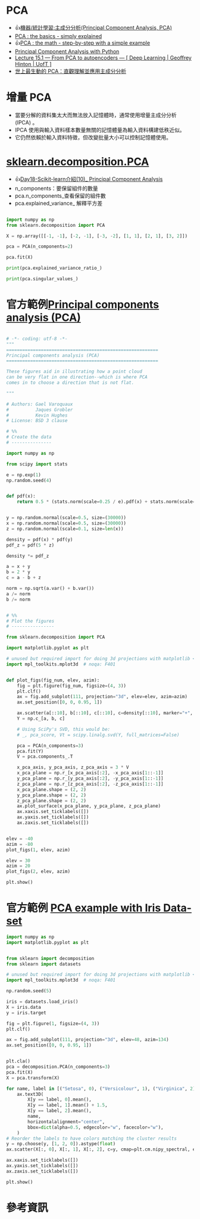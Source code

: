 # PCA
- 👍[機器/統計學習:主成分分析(Principal Component Analysis, PCA)](https://chih-sheng-huang821.medium.com/%E6%A9%9F%E5%99%A8-%E7%B5%B1%E8%A8%88%E5%AD%B8%E7%BF%92-%E4%B8%BB%E6%88%90%E5%88%86%E5%88%86%E6%9E%90-principle-component-analysis-pca-58229cd26e71)
- [PCA : the basics - simply explained](https://www.youtube.com/watch?v=dz8imS1vwIM)
- 👍[PCA : the math - step-by-step with a simple example](https://www.youtube.com/watch?v=S51bTyIwxFs)
- [Principal Component Analysis with Python](https://www.geeksforgeeks.org/principal-component-analysis-with-python/)
- [Lecture 15.1 — From PCA to autoencoders — [ Deep Learning | Geoffrey Hinton | UofT ]](https://www.youtube.com/watch?v=PSOt7u8u23w&t=48s)
- [世上最生動的 PCA：直觀理解並應用主成分分析](https://leemeng.tw/essence-of-principal-component-analysis.html)

# 增量 PCA
- 當要分解的資料集太大而無法放入記憶體時，通常使用增量主成分分析 (IPCA) 。
- IPCA 使用與輸入資料樣本數量無關的記憶體量為輸入資料構建低秩近似。
- 它仍然依賴於輸入資料特徵，但改變批量大小可以控制記憶體使用。

# [sklearn.decomposition.PCA](https://scikit-learn.org/stable/modules/generated/sklearn.decomposition.PCA.html#sklearn.decomposition.PCA)
- 👍[Day18-Scikit-learn介紹(10)_ Principal Component Analysis](https://ithelp.ithome.com.tw/articles/10206243)
- n_components：要保留組件的數量
- pca.n_components_查看保留的組件數
- pca.explained_variance_ 解釋平方差
```python

import numpy as np
from sklearn.decomposition import PCA

X = np.array([[-1, -1], [-2, -1], [-3, -2], [1, 1], [2, 1], [3, 2]])

pca = PCA(n_components=2)

pca.fit(X)

print(pca.explained_variance_ratio_)

print(pca.singular_values_)
```

# 官方範例[Principal components analysis (PCA)](https://scikit-learn.org/stable/auto_examples/decomposition/plot_pca_3d.html#sphx-glr-auto-examples-decomposition-plot-pca-3d-py) 
```python

# -*- coding: utf-8 -*-
"""
=========================================================
Principal components analysis (PCA)
=========================================================

These figures aid in illustrating how a point cloud
can be very flat in one direction--which is where PCA
comes in to choose a direction that is not flat.

"""

# Authors: Gael Varoquaux
#          Jaques Grobler
#          Kevin Hughes
# License: BSD 3 clause

# %%
# Create the data
# ---------------

import numpy as np

from scipy import stats

e = np.exp(1)
np.random.seed(4)


def pdf(x):
    return 0.5 * (stats.norm(scale=0.25 / e).pdf(x) + stats.norm(scale=4 / e).pdf(x))


y = np.random.normal(scale=0.5, size=(30000))
x = np.random.normal(scale=0.5, size=(30000))
z = np.random.normal(scale=0.1, size=len(x))

density = pdf(x) * pdf(y)
pdf_z = pdf(5 * z)

density *= pdf_z

a = x + y
b = 2 * y
c = a - b + z

norm = np.sqrt(a.var() + b.var())
a /= norm
b /= norm


# %%
# Plot the figures
# ----------------

from sklearn.decomposition import PCA

import matplotlib.pyplot as plt

# unused but required import for doing 3d projections with matplotlib < 3.2
import mpl_toolkits.mplot3d  # noqa: F401


def plot_figs(fig_num, elev, azim):
    fig = plt.figure(fig_num, figsize=(4, 3))
    plt.clf()
    ax = fig.add_subplot(111, projection="3d", elev=elev, azim=azim)
    ax.set_position([0, 0, 0.95, 1])

    ax.scatter(a[::10], b[::10], c[::10], c=density[::10], marker="+", alpha=0.4)
    Y = np.c_[a, b, c]

    # Using SciPy's SVD, this would be:
    # _, pca_score, Vt = scipy.linalg.svd(Y, full_matrices=False)

    pca = PCA(n_components=3)
    pca.fit(Y)
    V = pca.components_.T

    x_pca_axis, y_pca_axis, z_pca_axis = 3 * V
    x_pca_plane = np.r_[x_pca_axis[:2], -x_pca_axis[1::-1]]
    y_pca_plane = np.r_[y_pca_axis[:2], -y_pca_axis[1::-1]]
    z_pca_plane = np.r_[z_pca_axis[:2], -z_pca_axis[1::-1]]
    x_pca_plane.shape = (2, 2)
    y_pca_plane.shape = (2, 2)
    z_pca_plane.shape = (2, 2)
    ax.plot_surface(x_pca_plane, y_pca_plane, z_pca_plane)
    ax.xaxis.set_ticklabels([])
    ax.yaxis.set_ticklabels([])
    ax.zaxis.set_ticklabels([])


elev = -40
azim = -80
plot_figs(1, elev, azim)

elev = 30
azim = 20
plot_figs(2, elev, azim)

plt.show()
```
# 官方範例 [PCA example with Iris Data-set](https://scikit-learn.org/stable/auto_examples/decomposition/plot_pca_iris.html#sphx-glr-auto-examples-decomposition-plot-pca-iris-py)
```python
import numpy as np
import matplotlib.pyplot as plt


from sklearn import decomposition
from sklearn import datasets

# unused but required import for doing 3d projections with matplotlib < 3.2
import mpl_toolkits.mplot3d  # noqa: F401

np.random.seed(5)

iris = datasets.load_iris()
X = iris.data
y = iris.target

fig = plt.figure(1, figsize=(4, 3))
plt.clf()

ax = fig.add_subplot(111, projection="3d", elev=48, azim=134)
ax.set_position([0, 0, 0.95, 1])


plt.cla()
pca = decomposition.PCA(n_components=3)
pca.fit(X)
X = pca.transform(X)

for name, label in [("Setosa", 0), ("Versicolour", 1), ("Virginica", 2)]:
    ax.text3D(
        X[y == label, 0].mean(),
        X[y == label, 1].mean() + 1.5,
        X[y == label, 2].mean(),
        name,
        horizontalalignment="center",
        bbox=dict(alpha=0.5, edgecolor="w", facecolor="w"),
    )
# Reorder the labels to have colors matching the cluster results
y = np.choose(y, [1, 2, 0]).astype(float)
ax.scatter(X[:, 0], X[:, 1], X[:, 2], c=y, cmap=plt.cm.nipy_spectral, edgecolor="k")

ax.xaxis.set_ticklabels([])
ax.yaxis.set_ticklabels([])
ax.zaxis.set_ticklabels([])

plt.show()
```
# 參考資訊

